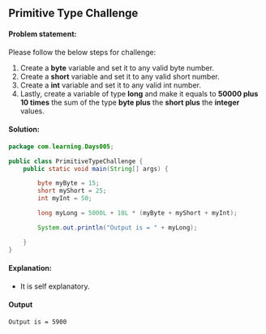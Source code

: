 Primitive Type Challenge
--

#### Problem statement:
Please follow the below steps for challenge:
1. Create a **byte** variable and set it to any valid byte number.
2. Create a **short** variable and set it to any valid short number.
3. Create a **int** variable and set it to any valid int number.
4. Lastly, create a variable of type **long** and make it equals to **50000 plus 10 times** the sum of the type **byte plus** the **short plus** the **integer** values.


#### Solution:
```java
package com.learning.Days005;

public class PrimitiveTypeChallenge {
    public static void main(String[] args) {

        byte myByte = 15;
        short myShort = 25;
        int myInt = 50;

        long myLong = 5000L + 10L * (myByte + myShort + myInt);

        System.out.println("Output is = " + myLong);

    }
}
```

#### Explanation:

- It is self explanatory.
  
 #### Output
 ```    
Output is = 5900
```